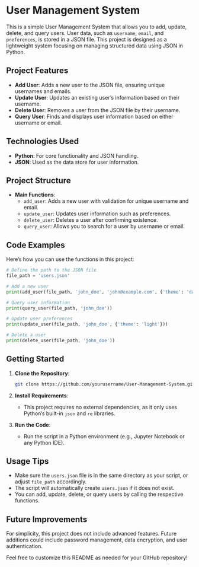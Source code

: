 
# User Management System

This is a simple User Management System that allows you to add, update, delete, and query users. User data, such as `username`, `email`, and `preferences`, is stored in a JSON file. This project is designed as a lightweight system focusing on managing structured data using JSON in Python.

## Project Features

- **Add User**: Adds a new user to the JSON file, ensuring unique usernames and emails.
- **Update User**: Updates an existing user’s information based on their username.
- **Delete User**: Removes a user from the JSON file by their username.
- **Query User**: Finds and displays user information based on either username or email.

## Technologies Used

- **Python**: For core functionality and JSON handling.
- **JSON**: Used as the data store for user information.

## Project Structure

- **Main Functions**:
  - `add_user`: Adds a new user with validation for unique username and email.
  - `update_user`: Updates user information such as preferences.
  - `delete_user`: Deletes a user after confirming existence.
  - `query_user`: Allows you to search for a user by username or email.

## Code Examples

Here’s how you can use the functions in this project:

```python
# Define the path to the JSON file
file_path = 'users.json'

# Add a new user
print(add_user(file_path, 'john_doe', 'john@example.com', {'theme': 'dark', 'notifications': True}))

# Query user information
print(query_user(file_path, 'john_doe'))

# Update user preferences
print(update_user(file_path, 'john_doe', {'theme': 'light'}))

# Delete a user
print(delete_user(file_path, 'john_doe'))
```

## Getting Started

1. **Clone the Repository**:
   ```bash
   git clone https://github.com/yourusername/User-Management-System.git
   ```

2. **Install Requirements**:
   - This project requires no external dependencies, as it only uses Python’s built-in `json` and `re` libraries.

3. **Run the Code**:
   - Run the script in a Python environment (e.g., Jupyter Notebook or any Python IDE).

## Usage Tips

- Make sure the `users.json` file is in the same directory as your script, or adjust `file_path` accordingly.
- The script will automatically create `users.json` if it does not exist.
- You can add, update, delete, or query users by calling the respective functions.

## Future Improvements

For simplicity, this project does not include advanced features. Future additions could include password management, data encryption, and user authentication.

Feel free to customize this README as needed for your GitHub repository!